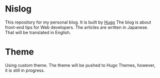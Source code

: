 # Nislog

This repository for my personal blog. It is built by [Hugo](https://gohugo.io/)
The blog is about front-end tips for Web developers.
The articles are written in Japanese. That will be translated in English.

# Theme
Using custom theme. The theme will be pushed to Hugo Themes, however, it is still in progress.
